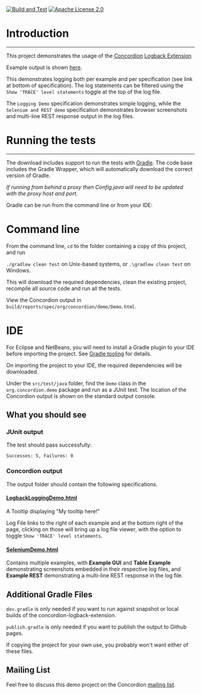 [![Build and Test](https://github.com/concordion/concordion-logback-extension-demo/actions/workflows/ci.yml/badge.svg)](https://github.com/concordion/concordion-logback-extension-demo/actions/workflows/ci.yml)
[![Apache License 2.0](https://img.shields.io/badge/license-Apache%202.0-blue.svg)](http://www.apache.org/licenses/LICENSE-2.0.html)

# Introduction
--------------

This project demonstrates the usage of the [Concordion](https://concordion.org) [Logback Extension](http://github.com/concordion/concordion-logback-extension) 

Example output is shown [here](http://concordion.github.io/concordion-logback-extension-demo/spec/org/concordion/demo/Demo.html).

This demonstrates logging both per example and per specification (see link at bottom of specification). The log statements can be filtered using the `Show 'TRACE' level statements` toggle at the top of the log file.

The `Logging Demo` specification demonstrates simple logging, while the `Selenium and REST demo` specification demonstrates browser screenshots and multi-line REST response output in the log files. 

# Running the tests
-------------------

The download includes support to run the tests with <a href="http://www.gradle.org/">Gradle</a>.  The code base includes the Gradle Wrapper, which will automatically download the correct version of Gradle.

*If running from behind a proxy then Config.java will need to be updated with the proxy host and port.* 

Gradle can be run from the command line or from your IDE:

Command line
============
From the command line, `cd` to the folder containing a copy of this project, and run 

  `./gradlew clean test` on Unix-based systems, or 
  `.\gradlew clean test` on Windows.

This will download the required dependencies, clean the existing project, recompile all source code and run all the tests. 

View the Concordion output in `build/reports/spec/org/concordion/demo/Demo.html`.


IDE
===
For Eclipse and NetBeans, you will need to install a Gradle plugin to your IDE before importing the project. See [Gradle tooling](https://www.gradle.org/tooling) for details.

On importing the project to your IDE, the required dependencies will be downloaded.

Under the `src/test/java` folder, find the `Demo` class in the `org.concordion.demo` package and run as a JUnit test. The location of the Concordion output is shown on the standard output console.

What you should see
-------------------

### JUnit output
The test should pass successfully:

```Successes: 5, Failures: 0```

### Concordion output
The output folder should contain the following specifications.
    
#### [LogbackLoggingDemo.html](http://concordion.github.io/concordion-logback-extension-demo/spec/org/concordion/demo/LogbackLoggingDemo.html)

A Tooltip displaying "My tooltip here!"

Log File links to the right of each example and at the bottom right of the page, clicking on those will bring up a log file viewer, with the option to toggle `Show 'TRACE' level statements`.

#### [SeleniumDemo.html](http://concordion.github.io/concordion-logback-extension-demo/spec/org/concordion/demo/SeleniumDemo.html)

Contains multiple examples, with **Example GUI** and **Table Example** demonstrating screenshots embedded in their respective log files, and **Example REST** demonstrating a multi-line REST response in the log file.

    
Additional Gradle Files
-----------------------
`dev.gradle` is only needed if you want to run against snapshot or local builds of the concordion-logback-extension.

`publish.gradle` is only needed if you want to publish the output to Github pages.

If copying the project for your own use, you probably won't want either of these files.


Mailing List
-----------------
Feel free to discuss this demo project on the Concordion [mailing list](https://groups.google.com/d/forum/concordion).
